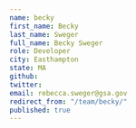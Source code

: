```yaml
---
name: becky
first_name: Becky
last_name: Sweger
full_name: Becky Sweger
role: Developer
city: Easthampton
state: MA
github: 
twitter: 
email: rebecca.sweger@gsa.gov
redirect_from: "/team/becky/"
published: true
---
```


